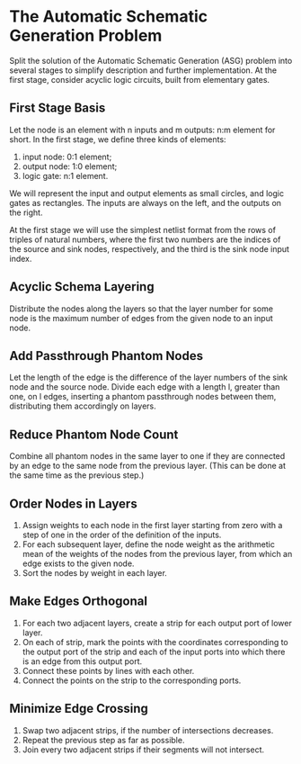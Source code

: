 # The Automatic Schematic Generation Problem

Split the solution of the Automatic Schematic Generation (ASG) problem
into several stages to simplify description and further implementation.
At the first stage, consider acyclic logic circuits, built from
elementary gates.

## First Stage Basis

Let the node is an element with n inputs and m outputs: n:m element for
short. In the first stage, we define three kinds of elements:

1.  input node:  0:1 element;
2.  output node: 1:0 element;
3.  logic gate:  n:1 element.

We will represent the input and output elements as small circles, and
logic gates as rectangles. The inputs are always on the left, and the
outputs on the right.

At the first stage we will use the simplest netlist format from the rows
of triples of natural numbers, where the first two numbers are the
indices of the source and sink nodes, respectively, and the third is the
sink node input index.

## Acyclic Schema Layering

Distribute the nodes along the layers so that the layer number for some
node is the maximum number of edges from the given node to an input node.

## Add Passthrough Phantom Nodes

Let the length of the edge is the difference of the layer numbers of the
sink node and the source node. Divide each edge with a length l, greater
than one, on l edges, inserting a phantom passthrough nodes between them,
distributing them accordingly on layers.

## Reduce Phantom Node Count

Combine all phantom nodes in the same layer to one if they are connected
by an edge to the same node from the previous layer. (This can be done at
the same time as the previous step.)

## Order Nodes in Layers

1.  Assign weights to each node in the first layer starting from zero
    with a step of one in the order of the definition of the inputs.
2.  For each subsequent layer, define the node weight as the arithmetic
    mean of the weights of the nodes from the previous layer, from which
    an edge exists to the given node.
3.  Sort the nodes by weight in each layer.

## Make Edges Orthogonal

1.  For each two adjacent layers, create a strip for each output port of
    lower layer.
2.  On each of strip, mark the points with the coordinates corresponding
    to the output port of the strip and each of the input ports into
    which there is an edge from this output port.
3.  Сonnect these points by lines with each other. 
4.  Сonnect the points on the strip to the corresponding ports.

## Minimize Edge Crossing

1.  Swap two adjacent strips, if the number of intersections decreases.
2.  Repeat the previous step as far as possible.
3.  Join every two adjacent strips if their segments will not intersect.


